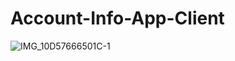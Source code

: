 # Account-Info-App-Client

![IMG_10D57666501C-1](https://user-images.githubusercontent.com/66061268/222964322-ee2d0764-63c0-4399-9fb3-3b3d4ebdd689.jpeg)
